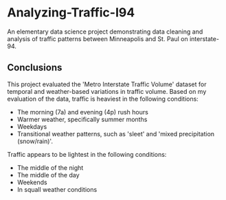 # Analyzing-Traffic-I94
An elementary data science project demonstrating data cleaning and analysis of traffic patterns between Minneapolis and St. Paul on interstate-94.

## Conclusions
This project evaluated the 'Metro Interstate Traffic Volume' dataset for temporal and weather-based variations in traffic volume. Based on my evaluation of the data, traffic is heaviest in the following conditions:
* The morning (7a) and evening (4p) rush hours
* Warmer weather, specifically summer months
* Weekdays
* Transitional weather patterns, such as 'sleet' and 'mixed precipitation (snow/rain)'.

Traffic appears to be lightest in the following conditions:
* The middle of the night
* The middle of the day
* Weekends
* In squall weather conditions
